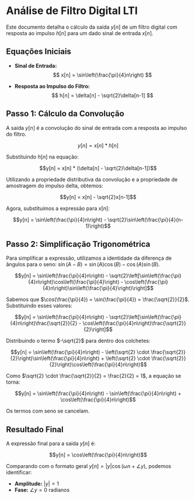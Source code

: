 # Análise de Filtro Digital LTI

Este documento detalha o cálculo da saída $y[n]$ de um filtro digital com resposta ao impulso $h[n]$ para um dado sinal de entrada $x[n]$.

## Equações Iniciais

* **Sinal de Entrada:**
    $$
    x[n] = \sin\left(\frac{\pi}{4}n\right)
    $$

* **Resposta ao Impulso do Filtro:**
    $$
    h[n] = \delta[n] - \sqrt{2}\delta[n-1]
    $$

## Passo 1: Cálculo da Convolução

A saída $y[n]$ é a convolução do sinal de entrada com a resposta ao impulso do filtro.

$$y[n] = x[n] * h[n]$$

Substituindo $h[n]$ na equação:

$$y[n] = x[n] * (\delta[n] - \sqrt{2}\delta[n-1])$$

Utilizando a propriedade distributiva da convolução e a propriedade de amostragem do impulso delta, obtemos:

$$y[n] = x[n] - \sqrt{2}x[n-1]$$

Agora, substituímos a expressão para $x[n]$:

$$y[n] = \sin\left(\frac{\pi}{4}n\right) - \sqrt{2}\sin\left(\frac{\pi}{4}(n-1)\right)$$

## Passo 2: Simplificação Trigonométrica

Para simplificar a expressão, utilizamos a identidade da diferença de ângulos para o seno: $\sin(A-B) = \sin(A)\cos(B) - \cos(A)\sin(B)$.

$$y[n] = \sin\left(\frac{\pi}{4}n\right) - \sqrt{2}\left[\sin\left(\frac{\pi}{4}n\right)\cos\left(\frac{\pi}{4}\right) - \cos\left(\frac{\pi}{4}n\right)\sin\left(\frac{\pi}{4}\right)\right]$$

Sabemos que $\cos(\frac{\pi}{4}) = \sin(\frac{\pi}{4}) = \frac{\sqrt{2}}{2}$. Substituindo esses valores:

$$y[n] = \sin\left(\frac{\pi}{4}n\right) - \sqrt{2}\left[\sin\left(\frac{\pi}{4}n\right)\frac{\sqrt{2}}{2} - \cos\left(\frac{\pi}{4}n\right)\frac{\sqrt{2}}{2}\right]$$

Distribuindo o termo $-\sqrt{2}$ para dentro dos colchetes:

$$y[n] = \sin\left(\frac{\pi}{4}n\right) - \left(\sqrt{2} \cdot \frac{\sqrt{2}}{2}\right)\sin\left(\frac{\pi}{4}n\right) + \left(\sqrt{2} \cdot \frac{\sqrt{2}}{2}\right)\cos\left(\frac{\pi}{4}n\right)$$

Como $\sqrt{2} \cdot \frac{\sqrt{2}}{2} = \frac{2}{2} = 1$, a equação se torna:

$$y[n] = \sin\left(\frac{\pi}{4}n\right) - \sin\left(\frac{\pi}{4}n\right) + \cos\left(\frac{\pi}{4}n\right)$$

Os termos com seno se cancelam.

## Resultado Final

A expressão final para a saída $y[n]$ é:

$$y[n] = \cos\left(\frac{\pi}{4}n\right)$$

Comparando com o formato geral $y[n] = |y|\cos(\omega n + \angle y)$, podemos identificar:

* **Amplitude:** $|y| = 1$
* **Fase:** $\angle y = 0$ radianos